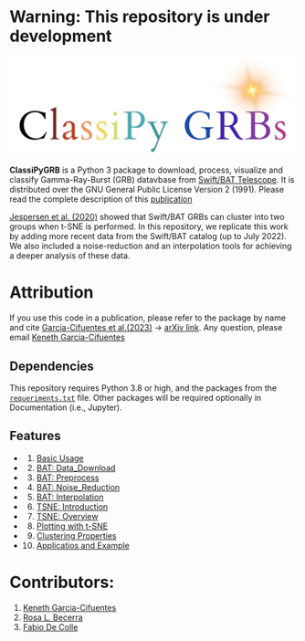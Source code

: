 


# **Warning: This repository is under development**

![Logo](docs/Animations/images/logo.jpeg)  

**ClassiPyGRB** is a Python 3 package to download, process, visualize and classify Gamma-Ray-Burst (GRB) datavbase from [Swift/BAT Telescope](https://swift.gsfc.nasa.gov/about_swift/bat_desc.html). It is distributed over the GNU General Public License Version 2 (1991). Please read the complete description of this [publication](JOSS_Docs/paper.md)

[Jespersen et al. (2020)](https://ui.adsabs.harvard.edu/abs/2020ApJ...896L..20J/abstract) showed that Swift/BAT GRBs can cluster into two groups when t-SNE is performed. In this repository, we replicate this work by adding more recent data from the Swift/BAT catalog (up to July 2022). We also included a noise-reduction and  an interpolation tools for achieving a deeper analysis of these data.

# Attribution
If you use this code in a publication, please refer to the package by name and cite [Garcia-Cifuentes et al.(2023)](https://ui.adsabs.harvard.edu/abs/2023arXiv230408666G/abstract) -> [arXiv link](https://arxiv.org/abs/2304.08666). Any question, please email [Keneth Garcia-Cifuentes](mailto:kenet.garcia@correo.nucleares.unam.mx)

## Dependencies
This repository requires Python 3.8 or high, and the packages from the [``requeriments.txt``](https://github.com/KenethGarcia/GRB_ML/blob/51482eecd01d8bea10a951ba3e9b0b108cea3c08/requirements.txt) file. Other packages will be required optionally in Documentation (i.e., Jupyter).


## Features

- 1. [Basic Usage](docs/Basic_Usage.ipynb)
		
- 2. [BAT: Data_Download](docs/BAT_Data_Download.ipynb)
	
- 3. [BAT: Preprocess](docs/BAT_Preprocess.ipynb)
	
- 4. [BAT: Noise_Reduction](docs/BAT_Noise_Reduction.ipynb)
	
- 5. [BAT: Interpolation](docs/BAT_Interpolate.ipynb)
	
- 6. [TSNE: Introduction](docs/TSNE_Introduction.ipynb)
	
- 7. [TSNE: Overview](docs/TSNE_Overview.ipynb)
	
- 8. [Plotting with t-SNE](docs/TSNE_Plotting.ipynb)
	
- 9. [Clustering Properties](docs/Cluster_Properties.ipynb)

- 10. [Applicatios and Example](docs/Extended_Emission.ipynb)

# Contributors:
1. [Keneth Garcia-Cifuentes](https://orcid.org/0009-0001-2607-6359)
2. [Rosa L. Becerra](https://orcid.org/0000-0002-0216-3415)
3. [Fabio De Colle](https://orcid.org/0000-0002-3137-4633)
